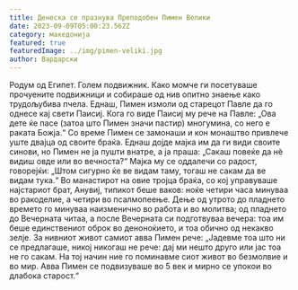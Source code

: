 ```yaml
---
title: Денеска се празнува Преподобен Пимен Велики
date: 2023-09-09T05:00:23.562Z
category: македонија
featured: true
featuredImage: ../img/pimen-veliki.jpg
author: Вардарски
---
```

<!--StartFragment-->

Родум од Египет. Голем подвижник. Како момче ги посетуваше прочуените подвижници и собираше од нив опитно знаење како трудољубива пчела. Еднаш, Пимен измоли од старецот Павле да го однесе кај свети Паисиј. Кога го виде Паисиј му рече на Павле: „Ова дете ќе пасе (затоа што Пимен значи пастир) многумина, со него е раката Божја.“ Со време Пимен се замонаши и кон монаштво привлече уште двајца од своите браќа. Еднаш дојде мајка им да ги види своите синови, но Пимен не ја пушти внатре, а ја праша: „Сакаш повеќе да нè видиш овде или во вечноста?“ Мајка му се оддалечи со радост, говорејќи: „Штом сигурно ќе ве видам таму, тогаш не сакам да ве видам тука.“ Во манастирот на овие тројца браќа, со кој управуваше најстариот брат, Анувиј, типикот беше ваков: ноќе четири часа минуваа во ракоделие, а четири во псалмопеење. Дење од утрото до пладнето времето го минуваа наизменично во работа и во молитва; од пладнето до Вечерната читаа, а после Вечерната си подготвуваа вечера: тоа им беше единствениот оброк во деноноќието, и тоа обично од некакво зелје. За нивниот живот самиот авва Пимен рече: „Јадевме тоа што ни се предлагаше, никој никогаш не рече: дај ми нешто друго или јас тоа не го сакам. На тој начин ние го поминавме сиот живот во безмолвие и во мир. Авва Пимен се подвизуваше во 5 век и мирно се упокои во длабока старост.“

<!--EndFragment-->